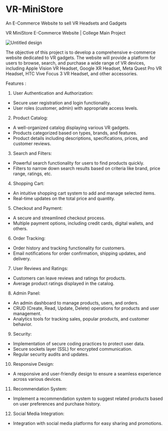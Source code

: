 # VR-MiniStore
An E-Commerce Website to sell VR Headsets and Gadgets

VR MiniStore E-Commerce Website | College Main Project

![Untitled design](https://github.com/ChrisJoeT/VR-MiniStore/assets/94181368/b48a7d8a-7a6a-4874-8623-5e4e66a18a2f)


The objective of this project is to develop a comprehensive e-commerce website dedicated to VR gadgets. The website will provide a platform for users to browse, search, and purchase a wide range of VR devices, including Apple Vision VR Headset, Google XR Headset, Meta Quest Pro VR Headset, HTC Vive Focus 3 VR Headset, and other accessories.

Features : 

1. User Authentication and Authorization:
- Secure user registration and login functionality.
- User roles (customer, admin) with appropriate access levels.
2. Product Catalog:
- A well-organized catalog displaying various VR gadgets.
- Products categorized based on types, brands, and features.
- Product details including descriptions, specifications, prices, and customer reviews.
3. Search and Filters:
- Powerful search functionality for users to find products quickly.
- Filters to narrow down search results based on criteria like brand, price range, ratings, etc.
4. Shopping Cart:
- An intuitive shopping cart system to add and manage selected items.
- Real-time updates on the total price and quantity.
5. Checkout and Payment:
- A secure and streamlined checkout process.
- Multiple payment options, including credit cards, digital wallets, and others.
6. Order Tracking:
- Order history and tracking functionality for customers.
- Email notifications for order confirmation, shipping updates, and delivery.
7. User Reviews and Ratings:
- Customers can leave reviews and ratings for products.
- Average product ratings displayed in the catalog.
8. Admin Panel:
- An admin dashboard to manage products, users, and orders.
- CRUD (Create, Read, Update, Delete) operations for products and user management.
- Analytics tools for tracking sales, popular products, and customer behavior.
9. Security:
- Implementation of secure coding practices to protect user data.
- Secure sockets layer (SSL) for encrypted communication.
- Regular security audits and updates.
10. Responsive Design:
- A responsive and user-friendly design to ensure a seamless experience across various devices.
11. Recommendation System:
- Implement a recommendation system to suggest related products based on user preferences and purchase history.
12. Social Media Integration:
- Integration with social media platforms for easy sharing and promotions.
